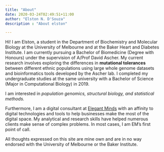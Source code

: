```yaml
---
title: "About"
date: 2020-03-24T02:49:51+11:00
author: "Elston N. D'Souza"
description : "About elston"

---
```



Hi! I am Elston, a student in the Department of Biochemistry and Molecular Biology at the University of Melbourne and at the Baker Heart and Diabetes Institute. I am currently pursuing a Bachelor of Biomedicine (Degree with Honours) under the supervision of A/Prof David Ascher. My current research involves exploring the differences in **mutational tolerances** between different ethnic populations using large whole genome datasets and bioinformatics tools developed by the Ascher lab. I completed my undergraduate studies at the same university with a Bachelor of Science (Major in Computational Biology) in 2019.

I am interested in *population genomics, structural biology, and statistical methods.*

Furthermore, I am  a digital consultant at [Elegant Minds](http://em.net.au) with an affinity to digital technologies and tools to help businesses make the most of the digital space. My analytical and research skills have helped numerous clients make sense of complex problems. In most cases, I am EM’s first point of call.

All thoughts expressed on this site are mine own and are in no way endorsed with the University of Melbourne or the Baker Institute. 
